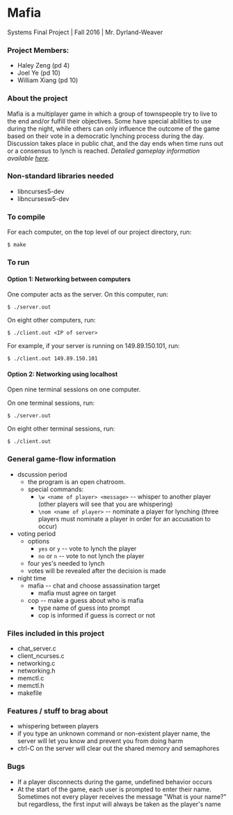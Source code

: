 # Mafia 

Systems Final Project | Fall 2016 | Mr. Dyrland-Weaver

### Project Members: 
* Haley Zeng (pd 4)
* Joel Ye (pd 10)
* William Xiang (pd 10)

### About the project
Mafia is a multiplayer game in which a group of townspeople try to live to the end and/or fulfill their objectives. Some have special abilities to use during the night, while others can only influence the outcome of the game based on their vote in a democratic lynching process during the day. Discussion takes place in public chat, and the day ends when time runs out or a consensus to lynch is reached. *Detailed gameplay information available [here](http://www.menconi.com/games/mafia.html).*

### Non-standard libraries needed
* libncurses5-dev
* libncursesw5-dev

### To compile
For each computer, on the top level of our project directory, run:
```
$ make
```

### To run
#### Option 1: Networking between computers
One computer acts as the server. On this computer, run:
```
$ ./server.out
```
On eight other computers, run:
```
$ ./client.out <IP of server>
```
For example, if your server is running on 149.89.150.101, run:
```
$ ./client.out 149.89.150.101
```

#### Option 2: Networking using localhost
Open nine terminal sessions on one computer.

On one terminal sessions, run:
```
$ ./server.out
```
On eight other terminal sessions, run:
```
$ ./client.out
```


### General game-flow information
* dscussion period
  * the program is an open chatroom. 
  * special commands:
    * `\w <name of player> <message>` -- whisper to another player (other players will see that you are whispering)
    * `\nom <name of player>` -- nominate a player for lynching (three players must nominate a player in order for an accusation to occur)
* voting period
  * options
    * `yes` or `y` -- vote to lynch the player
    * `no` or `n` -- vote to not lynch the player
  * four yes's needed to lynch
  * votes will be revealed after the decision is made
* night time
  * mafia -- chat and choose assassination target
    * mafia must agree on target
  * cop -- make a guess about who is mafia
    * type name of guess into prompt
    * cop is informed if guess is correct or not

### Files included in this project
* chat_server.c
* client_ncurses.c
* networking.c
* networking.h
* memctl.c
* memctl.h
* makefile

### Features / stuff to brag about
* whispering between players
* if you type an unknown command or non-existent player name, the server will let you know and prevent you from doing harm
* ctrl-C on the server will clear out the shared memory and semaphores


### Bugs
* If a player disconnects during the game, undefined behavior occurs
* At the start of the game, each user is prompted to enter their name. Sometimes not every player receives the message "What is your name?" but regardless, the first input will always be taken as the player's name
